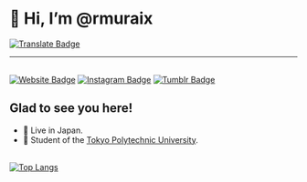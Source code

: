 # 👋 Hi, I’m @rmuraix  
[![Translate Badge](https://img.shields.io/badge/日本語-ffffff?style=flat-square&logo=googletranslate&logoColor=black)](/translation/README_JP.md)
***
&nbsp;  
[![Website Badge](https://img.shields.io/badge/Website-000000?style=flat-square&logo=firefox&logoColor=white)](https://rmurai.com)
[![Instagram Badge](https://img.shields.io/badge/-Instagram-e4405f?style=flat-square&logo=Instagram&logoColor=white)](https://www.instagram.com/rmuraix/)
[![Tumblr Badge](https://img.shields.io/badge/-Tumblr-35465C?style=flat-square&logo=tumblr&logoColor=white)](https://photos.rmurai.com/)  
## Glad to see you here!
- 📍 Live in Japan.
- 🏫 Student of the [Tokyo Polytechnic University](https://www.t-kougei.ac.jp/en).  
&nbsp;  

[![Top Langs](https://github-readme-stats.vercel.app/api/top-langs/?username=rmuraix&layout=compact&bg_color=000000&text_color=ffffff)](https://github.com/anuraghazra/github-readme-stats)
